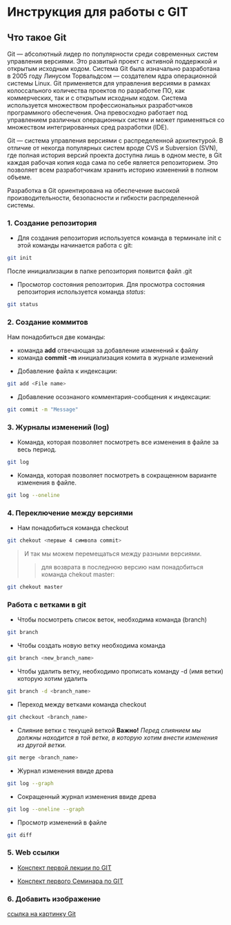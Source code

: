 # Инструкция для работы с GIT

## Что такое Git
Git — абсолютный лидер по популярности среди современных систем управления версиями. Это развитый проект с активной поддержкой и открытым исходным кодом. Система Git была изначально разработана в 2005 году Линусом Торвальдсом — создателем ядра операционной системы Linux. Git применяется для управления версиями в рамках колоссального количества проектов по разработке ПО, как коммерческих, так и с открытым исходным кодом. Система используется множеством профессиональных разработчиков программного обеспечения. Она превосходно работает под управлением различных операционных систем и может применяться со множеством интегрированных сред разработки (IDE).

Git — система управления версиями с распределенной архитектурой. В отличие от некогда популярных систем вроде CVS и Subversion (SVN), где полная история версий проекта доступна лишь в одном месте, в Git каждая рабочая копия кода сама по себе является репозиторием. Это позволяет всем разработчикам хранить историю изменений в полном объеме.

Разработка в Git ориентирована на обеспечение высокой производительности, безопасности и гибкости распределенной системы.

### 1. Создание репозитория
- Для создания репозитория используется команда в терминале init с этой команды начинается работа с git:
```sh
git init
```
После инициализации в папке репозитория появится файл .git
- Просмотор состояния репозитория. Для просмотра состояния репозитория используется команда *status*:
```sh
git status
``` 


### 2. Создание коммитов

Нам понадобиться две команды:
- команда **add** отвечающая за добавление изменений к файлу
- команда **commit -m** инициализация комита в журнале изменений
* Добавление файла к индексации:
```sh
git add <File name>
```
* Добавление осознаного комментария-сообщения к индексации:
```sh
git commit -m "Message"
```
### 3. Журналы изменений (log)
* Команда, которая позволяет посмотреть все изменения в файле за весь период. 
```sh
git log
```
* Команда, которая позволяет посмотреть в сокращенном варианте изменения в файле.
```sh
git log --oneline
```
### 4. Переключение между версиями
* Нам понадобиться команда checkout
```sh
git chekout <первые 4 символа commit>
```
> И так мы можем перемещаться между разными версиями.
>> для возврата в последнюю версию нам понадобиться команда chekout master:
```sh
git chekout master
```
### Работа с ветками в git

- Чтобы посмотреть список веток, необходима команда (branch)
```sh
git branch
```
- Чтобы создать новую ветку необходима команда
```sh
git branch <new_branch_name>
```
- Чтобы удалить ветку, необходимо прописать команду -d (имя ветки) которую хотим удалить
```sh
git branch -d <branch_name>
```
- Переход между ветками команда checkout
```sh
git checkout <branch_name>
```
- Слияние ветки с текущей веткой **Важно!** *Перед слиянием мы должны находится в той ветке, в которую хотим внести изменения из другой ветки.*
```sh
git merge <branch_name>
```
- Журнал изменения ввиде древа
```sh
git log --graph
```
- Сокращенный журнал изменения ввиде древа
```sh
git log --oneline --graph
```
- Просмотр изменений в файле
```sh
git diff
```

### 5. Web ссылки
* [Конспект первой лекции по GIT](https://gbcdn.mrgcdn.ru/uploads/asset/4057771/attachment/390cd806e833675b37d80f68a4c5915b.pdf "в PDF формате") 

* [Конспект первого Семинара по GIT](https://gbcdn.mrgcdn.ru/uploads/asset/5422030/attachment/9aaaea4e6856f06d73fdb68723ee4aa7.pdf "в PDF формате") 



### 6. Добавить изображение

[ссылка на картинку Git](https://www.20i.com/blog/wp-content/uploads/2022/08/git-blog-header-740x416.png)





